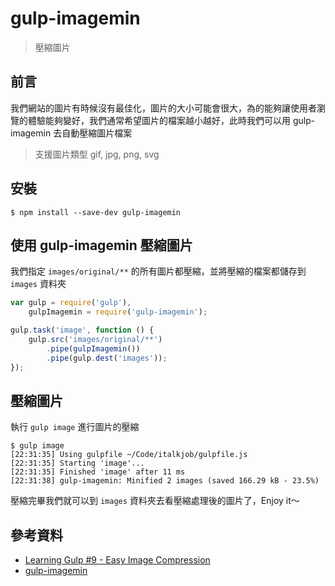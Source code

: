 # gulp-imagemin

> 壓縮圖片

## 前言

我們網站的圖片有時候沒有最佳化，圖片的大小可能會很大，為的能夠讓使用者瀏覽的體驗能夠變好，我們通常希望圖片的檔案越小越好，此時我們可以用 gulp-imagemin 去自動壓縮圖片檔案

> 支援圖片類型 gif, jpg, png, svg

## 安裝

```shell
$ npm install --save-dev gulp-imagemin
```

## 使用 gulp-imagemin 壓縮圖片

我們指定 `images/original/**` 的所有圖片都壓縮，並將壓縮的檔案都儲存到 `images` 資料夾

```javascript
var gulp = require('gulp'),
    gulpImagemin = require('gulp-imagemin');

gulp.task('image', function () {
    gulp.src('images/original/**')
        .pipe(gulpImagemin())
        .pipe(gulp.dest('images'));
});
```

## 壓縮圖片

執行 `gulp image` 進行圖片的壓縮

```shell
$ gulp image
[22:31:35] Using gulpfile ~/Code/italkjob/gulpfile.js
[22:31:35] Starting 'image'...
[22:31:35] Finished 'image' after 11 ms
[22:31:38] gulp-imagemin: Minified 2 images (saved 166.29 kB - 23.5%)
```

壓縮完畢我們就可以到 `images` 資料夾去看壓縮處理後的圖片了，Enjoy it～

## 參考資料
* [Learning Gulp #9 - Easy Image Compression](https://www.youtube.com/watch?v=oXxMdT7T9qU&index=8&list=PLLnpHn493BHE2RsdyUNpbiVn-cfuV7Fos)
* [gulp-imagemin](https://www.npmjs.com/package/gulp-imagemin/)
